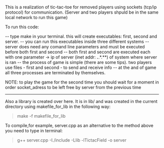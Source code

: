 This is a realization of tic-tac-toe for removed players using sockets (tcp/ip protocol) for communication.
(Server and two players shpuld be in the same local network to run this game)

To run this code:

-- type make in your terminal. this will create executables: first, second and server.
-- you can run this executables inside three different systems
-- server does need any comand line parameters and must be executed before both first and second
-- both first and second are executed each with one parameter -> ip of server (inet addr: ***.***.*.**) of system where server is ran
-- the process of game is simple (there are some tips). two players use files - first and second - to send and receive info
-- at the and of game all three processes are terminated by themselves.

NOTE: to play the game for the second time you should wait for a moment in order socket_adress to be left free by server from the previous time
____________________________________________________________________________________________________________________________

Also a library is created over here. It is in lib/ and was created in the current directory using makefile_for_lib in the following way:
> make -f makefile_for_lib

To compile,for example, server.cpp as an alternative to the method above you need to type in terminal:
> g++ server.cpp -I./include -Llib -lTictacField -o server
